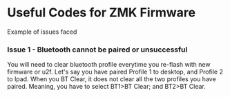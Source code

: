 # Useful Codes for ZMK Firmware

Example of issues faced

### Issue 1 - Bluetooth cannot be paired or unsuccessful
You will need to clear bluetooth profile everytime you re-flash with new firmware or u2f. 
Let's say you have paired Profile 1 to desktop, and Profile 2 to Ipad. When you BT Clear, it does not clear all the two profiles you have paired. Meaning, you have to select BT1>BT Clear; and BT2>BT Clear.

